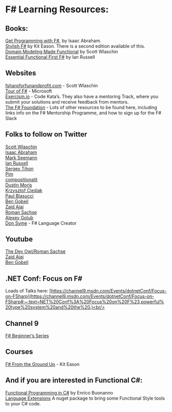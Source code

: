 
# F# Learning Resources:

## Books:
[Get Programming with F#](https://www.manning.com/books/get-programming-with-f-sharp?gclid=CjwKCAjw_L6LBhBbEiwA4c46uqHTRPeuaPnTU-1R8sIW-a9oEcSsIqMD0MW5eDAzBs2OifVtEDMQ-hoCe5EQAvD_BwE), by Isaac Abraham. <br/>
[Stylish F#](https://www.apress.com/gp/book/9781484239995) by Kit Eason. There is a second edition available of this. <br/>
[Domain Modeling Made Functional](https://pragprog.com/titles/swdddf/domain-modeling-made-functional/) by Scott Wlaschin <br/>
[Essential Functional First F#](https://leanpub.com/essential-fsharp) by Ian Russell 

## Websites
[fsharpforfunandprofit.com](https://fsharpforfunandprofit.com) - Scott Wlaschin <br/>
[Tour of F#](https://docs.microsoft.com/en-us/dotnet/fsharp/tour) - Microsoft <br/>
[Exercism.io](https://exercism.io/) - Code Kata’s. They also have a mentoring Track, where you submit your solutions and receive feedback from mentors. <br/>
[The F# Foundation](https://fsharp.org/) - Lots of other resources to be found here, including links info on the F# Mentorship Programme, and how to sign up for the F# Slack <br/>

## Folks to follow on Twitter

[Scott Wlaschin](https://twitter.com/ScottWlaschin) <br/>
[Isaac Abraham](https://twitter.com/isaac_abraham) <br/>
[Mark Seemann](https://twitter.com/ploeh) <br/>
[Ian Russell](https://twitter.com/ijrussell) <br/>
[Sergey Tihon](https://twitter.com/sergey_tihon) <br/>
[Pim](https://twitter.com/70696d) <br/>
[compositionalit](https://twitter.com/compositionalit) <br/>
[Dustin Moris](https://twitter.com/dustinmoris) <br/>
[Krzysztof Cieślak](https://twitter.com/k_cieslak) <br/>
[Paul Blasucci](https://twitter.com/pblasucci) <br/>
[Ben Gobeil](https://twitter.com/GobeilBen) <br/>
[Zaid Ajaj](https://twitter.com/zaid_ajaj) <br/>
[Roman Sachse](https://twitter.com/R0MMSEN) <br/>
[Alexey Golub](https://twitter.com/Tyrrrz) <br/>
[Don Syme](https://twitter.com/dsymetweets) - F# Language Creator <br/>


## Youtube
[The Dev Owl/Roman Sachse](https://www.youtube.com/channel/UCOX5DkLyqctM-wkOAU_mUpA) <br/>
[Zaid Ajaj](https://www.youtube.com/channel/UChT-c1jBnyKCltsw0cNifLA) <br/>
[Ben Gobeil](https://www.youtube.com/channel/UCX7iFEPRPubYZyU-e-END5A) <br/>


## .NET Conf: Focus on F#
Loads of Talks here: [https://channel9.msdn.com/Events/dotnetConf/Focus-on-FSharp](https://channel9.msdn.com/Events/dotnetConf/Focus-on-FSharp#:~:text=NET%20Conf%3A%20Focus%20on%20F%23,powerful%20type%20system%20and%20the%20.)<br/>

## Channel 9
[F# Beginner’s Series](https://channel9.msdn.com/Series/Beginners-Series-to-FSharp/Introduction-1-of-12--Beginners-Series-to-F)<br/>

## Courses
[F# From the Ground Up](https://www.udemy.com/course/fsharp-from-the-ground-up) - Kit Eason



## And if you are interested in Functional C#:<br/>
[Functional Programming in C#](https://www.manning.com/books/functional-programming-in-c-sharp-second-edition) by Enrico Buonanno <br/>
[Language Extensions](https://github.com/louthy/language-ext) A nuget package to bring some Functional Style tools to your C# code. <br/>




